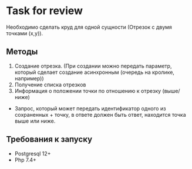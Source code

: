 # Task for review
Необходимо сделать круд для одной сущности (Отрезок с двумя точками (x,y)). 

## Методы
1. Создание отрезка. (При создании можно передать параметр, который сделает создание асинхронным (очередь на кролике, например))
2. Получение списка отрезков
3. Информация о положении точки по отношению к отрезку (выше/ниже)


+ Запрос, который может передать идентификатор одного из сохраненных + точку, в ответе должен быть ответ, находится точка выше или ниже.

## Требования к запуску
* Postgresql 12+
* Php 7.4+